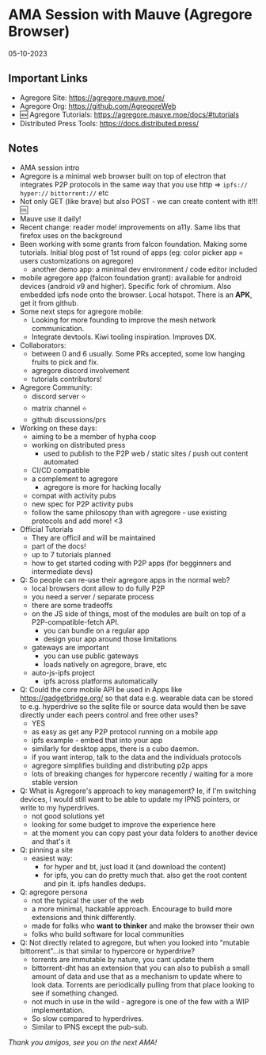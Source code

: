 # AMA Session with Mauve (Agregore Browser)
05-10-2023

## Important Links

- Agregore Site: https://agregore.mauve.moe/
- Agregore Org: https://github.com/AgregoreWeb
- :new: Agregore Tutorials: https://agregore.mauve.moe/docs/#tutorials
- Distributed Press Tools: https://docs.distributed.press/


## Notes

- AMA session intro
- Agregore is a minimal web browser built on top of electron that integrates P2P protocols in the same way that you use http => `ipfs://` `hyper://` `bittorrent://` etc
- Not only GET (like brave) but also POST - we can create content with it!!! :cool:
- Mauve use it daily! 
- Recent change: reader mode! improvements on a11y. Same libs that firefox uses on the background
- Been working with some grants from falcon foundation. Making some tutorials. Initial blog post of 1st round of apps (eg: color picker app = users customizations on agregore)
    - another demo app: a minimal dev environment / code editor included
- mobile agregore app (falcon foundation grant): available for android devices (android v9 and higher). Specific fork of chromium. Also embedded ipfs node onto the browser. Local hotspot. There is an **APK**, get it from github. 
- Some next steps for agregore mobile:
    - Looking for more founding to improve the mesh network communication. 
    - Integrate devtools. Kiwi tooling inspiration. Improves DX. 
- Collaborators: 
    - between 0 and 6 usually. Some PRs accepted, some low hanging fruits to pick and fix. 
    - agregore discord involvement
    - tutorials contributors! 
- Agregore Community:
    - discord server :star: 
    - matrix channel :star: 
    - github discussions/prs
- Working on these days:
    - aiming to be a member of hypha coop
    - working on distributed press
        - used to publish to the P2P web / static sites / push out content automated
    - CI/CD compatible
    - a complement to agregore
        - agregore is more for hacking locally
    - compat with activity pubs
    - new spec for P2P activity pubs 
    - follow the same philosopy than with agregore - use existing protocols and add more! <3
- Official Tutorials
    - They are officil and will be maintained
    - part of the docs! 
    - up to 7 tutorials planned
    - how to get started coding with P2P apps (for begginners and intermediate devs)
- Q: So people can re-use their agregore apps in the normal web?
    - local browsers dont allow to do fully P2P
    - you need a server / separate process
    - there are some tradeoffs
    - on the JS side of things, most of the modules are built on top of a P2P-compatible-fetch API. 
        - you can bundle on a regular app
        - design your app around those limitations 
    - gateways are important
        - you can use public gateways
        - loads natively on agregore, brave, etc
    - auto-js-ipfs project
        - ipfs across platforms automatically
- Q:  Could the core mobile API  be used in Apps like https://gadgetbridge.org/  so that data e.g. wearable data can be stored to e.g. hyperdrive so the sqlite file or source data would then be save directly under each peers control and free other uses?
    - YES
    - as easy as get any P2P protocol running on a mobile app
    - ipfs example - embed that into your app
    - similarly for desktop apps, there is a cubo daemon.
    - if you want interop, talk to the data and the individuals protocols
    - agregore simplifies building and distributing p2p apps
    - lots of breaking changes for hypercore recently / waiting for a more stable version
- Q: What is Agregore's approach to key management? Ie, if I'm switching devices, I would still want to be able to update my IPNS pointers, or write to my hyperdrives.
    - not good solutions yet
    - looking for some budget to improve the experience here
    - at the moment you can copy past your data folders to another device and that's it
- Q: pinning a site
    - easiest way: 
        - for hyper and bt, just load it (and download the content)
        - for ipfs, you can do pretty much that. also get the root content and pin it. ipfs handles dedups.
- Q: agregore persona
    - not the typical the user of the web
    - a more minimal, hackable approach. Encourage to build more extensions and think differently.
    - made for folks who **want to thinker** and make the browser their own
    - folks who build software for local communities
- Q: Not directly related to agregore, but when you looked into "mutable bittorrent"...is that similar to hypercore or hyperdrive?
    - torrents are immutable by nature, you cant update them 
    - bittorrent-dht has an extension that you can also to publish a small amount of data and use that as a mechanism to update where to look data. Torrents are periodically pulling from that place looking to see if something changed. 
    - not much in use in the wild - agregore is one of the few with a WIP implementation. 
    - So slow compared to hyperdrives.
    - Similar to IPNS except the pub-sub.

*Thank you amigos, see you on the next AMA!*